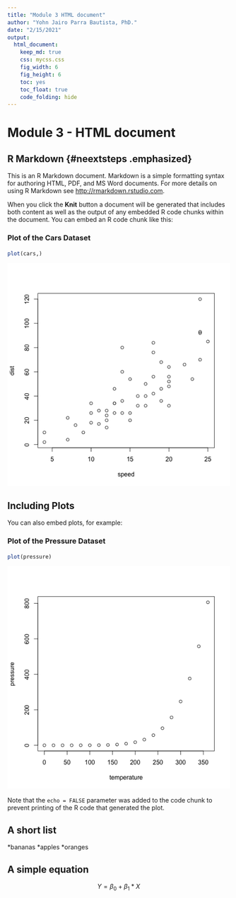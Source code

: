 ```yaml
---
title: "Module 3 HTML document"
author: "Yohn Jairo Parra Bautista, PhD."
date: "2/15/2021"
output: 
  html_document:
    keep_md: true 
    css: mycss.css
    fig_width: 6
    fig_height: 6
    toc: yes
    toc_float: true
    code_folding: hide
---
```




# Module 3 - HTML document

## R Markdown {#neextsteps .emphasized}

This is an R Markdown document. Markdown is a simple formatting syntax for authoring HTML, PDF, and MS Word documents. For more details on using R Markdown see <http://rmarkdown.rstudio.com>.

When you click the **Knit** button a document will be generated that includes both content as well as the output of any embedded R code chunks within the document. You can embed an R code chunk like this:

### Plot of the Cars Dataset


```r
plot(cars,)
```

![](index_files/figure-html/cars-1.png)<!-- -->

## Including Plots

You can also embed plots, for example:

### Plot of the Pressure Dataset


```r
plot(pressure)
```

![](index_files/figure-html/pressure-1.png)<!-- -->

Note that the `echo = FALSE` parameter was added to the code chunk to prevent printing of the R code that generated the plot.

## A short list

*bananas
*apples
*oranges

## A simple equation

$$ Y = \beta_0 + \beta_1*X $$

